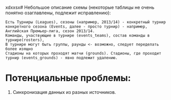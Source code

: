 xdxxsx# Небольшое описание схемы (некоторые таблицы не очень понятно озаглавлены, подлежит исправлению):~~~Есть Турниры (Leagues), сезоны (например, 2013/14) - конкретный турнир конкретного сезона (Events, далее - просто турнир) - например, Английская Премьер-лига, сезон 2013/14.Команды, участвующие в турнире (events_teams), состав команды в турнире(rosters), В турнире могут быть группы, раунды <- возможно, следует переделать более изящноСтадионы на которых проходят матчи (grounds). Стадионы, где проходит турнир (events_grounds) - явно подлежит удалению.~~~# Потенциальные проблемы:1. Синхронизация данных из разных источников.
